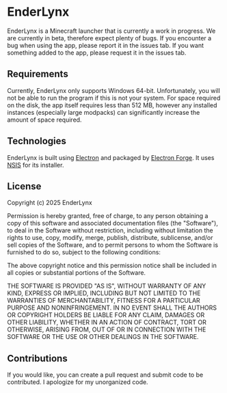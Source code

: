 # EnderLynx

EnderLynx is a Minecraft launcher that is currently a work in progress. We are currently in beta, therefore expect plenty of bugs. If you encounter a bug when using the app, please report it in the issues tab. If you want something added to the app, please request it in the issues tab.

## Requirements

Currently, EnderLynx only supports Windows 64-bit. Unfortunately, you will not be able to run the program if this is not your system.
For space required on the disk, the app itself requires less than 512 MB, however any installed instances (especially large modpacks) can significantly increase the amount of space required.

## Technologies

EnderLynx is built using [Electron](https://www.electronjs.org/) and packaged by [Electron Forge](https://www.electronforge.io/). It uses [NSIS](https://nsis.sourceforge.io/Main_Page) for its installer.

## License

Copyright (c) 2025 EnderLynx

Permission is hereby granted, free of charge, to any person obtaining a copy of this software and associated documentation files (the "Software"), to deal in the Software without restriction, including without limitation the rights to use, copy, modify, merge, publish, distribute, sublicense, and/or sell copies of the Software, and to permit persons to whom the Software is furnished to do so, subject to the following conditions:

The above copyright notice and this permission notice shall be included in all copies or substantial portions of the Software.

THE SOFTWARE IS PROVIDED "AS IS", WITHOUT WARRANTY OF ANY KIND, EXPRESS OR IMPLIED, INCLUDING BUT NOT LIMITED TO THE WARRANTIES OF MERCHANTABILITY, FITNESS FOR A PARTICULAR PURPOSE AND NONINFRINGEMENT. IN NO EVENT SHALL THE AUTHORS OR COPYRIGHT HOLDERS BE LIABLE FOR ANY CLAIM, DAMAGES OR OTHER LIABILITY, WHETHER IN AN ACTION OF CONTRACT, TORT OR OTHERWISE, ARISING FROM, OUT OF OR IN CONNECTION WITH THE SOFTWARE OR THE USE OR OTHER DEALINGS IN THE SOFTWARE.

## Contributions

If you would like, you can create a pull request and submit code to be contributed. I apologize for my unorganized code.